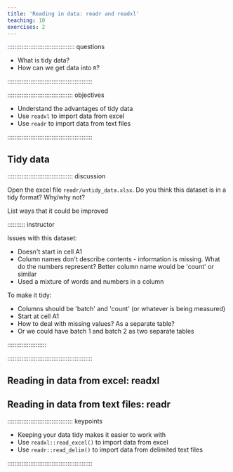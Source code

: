 ```yaml
---
title: 'Reading in data: readr and readxl'
teaching: 10
exercises: 2
---
```


:::::::::::::::::::::::::::::::::::::: questions 

- What is tidy data?
- How can we get data into `R`?

::::::::::::::::::::::::::::::::::::::::::::::::

::::::::::::::::::::::::::::::::::::: objectives

- Understand the advantages of tidy data
- Use `readxl` to import data from excel
- Use `readr` to import data from text files

::::::::::::::::::::::::::::::::::::::::::::::::

## Tidy data



::::::::::::::::::::::::::::::::::::: discussion

Open the excel file `readr/untidy_data.xlsx`.  Do you think this dataset is in a tidy format?  Why/why not?

List ways that it could be improved

:::::::::: instructor

Issues with this dataset:

 - Doesn't start in cell A1
 - Column names don't describe contents - information is missing.  What do the numbers represent?  Better column name would be 'count' or similar
 - Used a mixture of words and numbers in a column
 
To make it tidy:

 - Columns should be 'batch' and 'count' (or whatever is being measured)
 - Start at cell A1
 - How to deal with missing values?  As a separate table?
 - Or we could have batch 1 and batch 2 as two separate tables

 
::::::::::::::::::::::

::::::::::::::::::::::::::::::::::::::::::::::::


## Reading in data from excel: readxl

## Reading in data from text files: readr


::::::::::::::::::::::::::::::::::::: keypoints 

- Keeping your data tidy makes it easier to work with
- Use `readxl::read_excel()` to import data from excel
- Use `readr::read_delim()` to import data from delimited text files

::::::::::::::::::::::::::::::::::::::::::::::::

